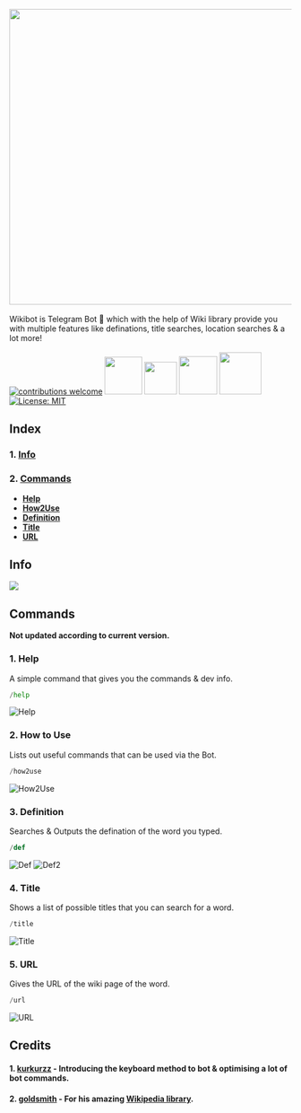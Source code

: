 [<img src="https://github.com/themagicalmammal/WikiBot/blob/master/Resources/logo.gif" width='527'/> <br /><br />](https://github.com/themagicalmammal/WikiBot)
Wikibot is Telegram Bot 🤖 which with the help of Wiki library provide you with multiple features like definations, title searches, location searches & a lot more!
<br /> <br />
[![contributions welcome](https://img.shields.io/badge/contributions-welcome-blue.svg)](https://github.com/themagicalmammal/WikiBot/pulls)
[<img src="https://img.shields.io/badge/python%20-%2314354C.svg?&style=for-the-badge&logo=python&logoColor=white" width='67'/>](https://www.python.org/)
[<img src="https://img.shields.io/badge/flask%20-%23000.svg?&style=for-the-badge&logo=flask&logoColor=white" width='58'/>](https://flask.palletsprojects.com/en/1.1.x/)
[<img src="https://img.shields.io/badge/heroku%20-%23430098.svg?&style=for-the-badge&logo=heroku&logoColor=white" width='68'/>](https://id.heroku.com/login)
[<img src="https://img.shields.io/badge/firebase%20-%23039BE5.svg?&style=for-the-badge&logo=firebase" width='75'/>](https://firebase.google.com/)
[![License: MIT](https://img.shields.io/badge/license-MIT-blue)](https://github.com/themagicalmammal/WikiBot/blob/master/LICENSE)

## Index

### 1. [Info](https://github.com/themagicalmammal/WikiBot#info)

### 2. [Commands](https://github.com/themagicalmammal/WikiBot#bot-commands)
- **[Help](https://github.com/themagicalmammal/WikiBot#1-help)**
- **[How2Use](https://github.com/themagicalmammal/WikiBot#2-how-to-use)**
- **[Definition](https://github.com/themagicalmammal/WikiBot#3-definition)**
- **[Title](https://github.com/themagicalmammal/WikiBot#4-title)**
- **[URL](https://github.com/themagicalmammal/WikiBot#5-url)**

## Info
[<img src="https://github.com/themagicalmammal/WikiBot/blob/master/References/info.PNG" />](https://telegram.me/pro_wikibot) <br />

## Commands
**Not updated according to current version.**
### 1. Help
A simple command that gives you the commands & dev info.
```python
/help
```

![Help](https://github.com/themagicalmammal/WikiBot/blob/master/References/help.PNG)

### 2. How to Use
Lists out useful commands that can be used via the Bot.
```python
/how2use
```

![How2Use](https://github.com/themagicalmammal/WikiBot/blob/master/References/how2use.PNG)

### 3. Definition
Searches & Outputs the defination of the word you typed.
```python
/def
```

![Def](https://github.com/themagicalmammal/WikiBot/blob/master/References/definition.PNG)
![Def2](https://github.com/themagicalmammal/WikiBot/blob/master/References/definition2.PNG)

### 4. Title
Shows a list of possible titles that you can search for a word.
```python
/title
```

![Title](https://github.com/themagicalmammal/WikiBot/blob/master/References/title.PNG)

### 5. URL
Gives the URL of the wiki page of the word.
```python
/url
```

![URL](https://github.com/themagicalmammal/WikiBot/blob/master/References/url.PNG)

## Credits

#### 1. [kurkurzz](https://github.com/kurkurzz) - Introducing the keyboard method to bot & optimising a lot of bot commands.

#### 2. [goldsmith](https://github.com/goldsmith) - For his amazing [Wikipedia library](https://github.com/goldsmith/Wikipedia).


